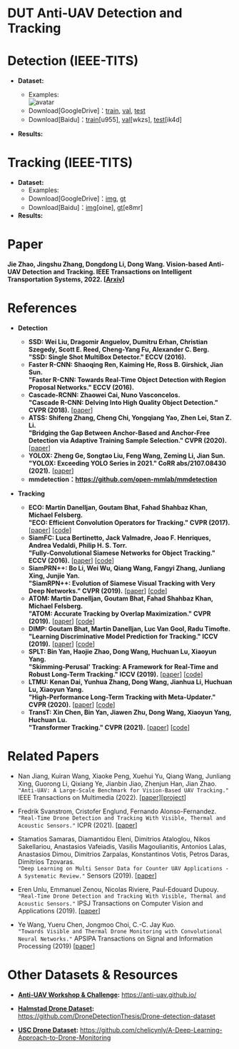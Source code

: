 # DUT Anti-UAV Detection and Tracking

# Detection (IEEE-TITS)
* **Dataset:**
  * Examples:  
    ![avatar](https://github.com/wangdongdut/Anti-UAV-Detection-Tracking/blob/master/AntiUAVDetection.jpg)
  * Download[GoogleDrive]：[train](https://drive.google.com/open?id=1RVsSGPUKTdmoyoPTBTWwroyulLek1eTj), [val](https://drive.google.com/open?id=1333uEQfGuqTKslRkkeLSCxylh6AQ0X6n), [test](https://drive.google.com/open?id=1L1zeW1EMDLlXHClSDcCjl3rs_A6sVai0)
  * Download[Baidu]：[train](https://pan.baidu.com/s/1-ogC7P_K6lwYAqIS8bgIUQ )[u955], [val](https://pan.baidu.com/s/15sekmPn0hYNQS05Makbmtw )[wkzs], [test](https://pan.baidu.com/s/1GiA-bKlvMSBkzUwYvo-RiA)[ik4d]

* **Results:**

# Tracking (IEEE-TITS)
* **Dataset:**
  * Examples:  
  * Download[GoogleDrive]：[img](https://drive.google.com/open?id=1dlSPDggg6TRFMcC1jlYIJxxzUQS1mIh9), [gt](https://drive.google.com/open?id=16PE3tBhT0lUGZLA8-zIRYvNUvxfhFZJq)
  * Download[Baidu]：[img](https://pan.baidu.com/s/1OTExqKgvUnqpENtTDu_gGQ)[oine], [gt](https://pan.baidu.com/s/1nkGNERDVgmYIAiwFTdj2xA )[e8mr]
* **Results:**

# Paper
  **Jie Zhao, Jingshu Zhang, Dongdong Li, Dong Wang. Vision-based Anti-UAV Detection and Tracking. IEEE Transactions on Intelligent Transportation Systems, 2022. [[Arxiv](https://arxiv.org/abs/2205.10851)]**


# References

* **Detection**
  * **SSD: Wei Liu, Dragomir Anguelov, Dumitru Erhan, Christian Szegedy, Scott E. Reed, Cheng-Yang Fu, Alexander C. Berg.** <br />
    **"SSD: Single Shot MultiBox Detector." ECCV (2016).**
  * **Faster R-CNN: Shaoqing Ren, Kaiming He, Ross B. Girshick, Jian Sun.** <br /> 
    **"Faster R-CNN: Towards Real-Time Object Detection with Region Proposal Networks." ECCV (2016).**
  * **Cascade-RCNN: Zhaowei Cai, Nuno Vasconcelos.** <br /> 
    **"Cascade R-CNN: Delving Into High Quality Object Detection." CVPR (2018).**
    [[paper](https://openaccess.thecvf.com/content_cvpr_2018/papers/Cai_Cascade_R-CNN_Delving_CVPR_2018_paper.pdf)]
  * **ATSS: Shifeng Zhang, Cheng Chi, Yongqiang Yao, Zhen Lei, Stan Z. Li.** <br /> 
    **"Bridging the Gap Between Anchor-Based and Anchor-Free Detection via Adaptive Training Sample Selection." CVPR (2020).**
    [[paper](https://openaccess.thecvf.com/content_CVPR_2020/papers/Zhang_Bridging_the_Gap_Between_Anchor-Based_and_Anchor-Free_Detection_via_Adaptive_CVPR_2020_paper.pdf)]
  * **YOLOX: Zheng Ge, Songtao Liu, Feng Wang, Zeming Li, Jian Sun.**
    **"YOLOX: Exceeding YOLO Series in 2021." CoRR abs/2107.08430 (2021).**
    [[paper](https://arxiv.org/abs/2107.08430)]
  * **mmdetection：https://github.com/open-mmlab/mmdetection**
  
* **Tracking**
  * **ECO: Martin Danelljan, Goutam Bhat, Fahad Shahbaz Khan, Michael Felsberg.** <br /> 
    **"ECO: Efficient Convolution Operators for Tracking." CVPR (2017).**
    [[paper](https://openaccess.thecvf.com/content_cvpr_2017/papers/Danelljan_ECO_Efficient_Convolution_CVPR_2017_paper.pdf)]
    [[code](https://github.com/visionml/pytracking)]
  * **SiamFC: Luca Bertinetto, Jack Valmadre, Joao F. Henriques, Andrea Vedaldi, Philip H. S. Torr.** <br /> 
    **"Fully-Convolutional Siamese Networks for Object Tracking." ECCV (2016).**
    [[paper](https://arxiv.org/pdf/1606.09549.pdf)]
    [[code](https://github.com/HonglinChu/SiamTrackers)]
  * **SiamPRN++: Bo Li, Wei Wu, Qiang Wang, Fangyi Zhang, Junliang Xing, Junjie Yan.** <br /> 
    **"SiamRPN++: Evolution of Siamese Visual Tracking with Very Deep Networks." CVPR (2019).**
    [[paper](https://openaccess.thecvf.com/content_CVPR_2019/papers/Li_SiamRPN_Evolution_of_Siamese_Visual_Tracking_With_Very_Deep_Networks_CVPR_2019_paper.pdf)]
    [[code](https://github.com/STVIR/pysot)]
  * **ATOM: Martin Danelljan, Goutam Bhat, Fahad Shahbaz Khan, Michael Felsberg.** <br /> 
    **"ATOM: Accurate Tracking by Overlap Maximization." CVPR (2019).**
    [[paper](https://openaccess.thecvf.com/content_CVPR_2019/papers/Danelljan_ATOM_Accurate_Tracking_by_Overlap_Maximization_CVPR_2019_paper.pdf)]
    [[code](https://github.com/visionml/pytracking)]
  * **DIMP: Goutam Bhat, Martin Danelljan, Luc Van Gool, Radu Timofte.** <br />
    **"Learning Discriminative Model Prediction for Tracking." ICCV (2019).** 
    [[paper](https://openaccess.thecvf.com/content_ICCV_2019/papers/Bhat_Learning_Discriminative_Model_Prediction_for_Tracking_ICCV_2019_paper.pdf)]
    [[code](https://github.com/visionml/pytracking)]
  * **SPLT: Bin Yan, Haojie Zhao, Dong Wang, Huchuan Lu, Xiaoyun Yang.** <br /> 
    **"Skimming-Perusal' Tracking: A Framework for Real-Time and Robust Long-Term Tracking." ICCV (2019).**
    [[paper](http://openaccess.thecvf.com/content_ICCV_2019/papers/Yan_Skimming-Perusal_Tracking_A_Framework_for_Real-Time_and_Robust_Long-Term_Tracking_ICCV_2019_paper.pdf)]
    [[code](https://github.com/iiau-tracker/SPLT)]
  * **LTMU: Kenan Dai, Yunhua Zhang, Dong Wang, Jianhua Li, Huchuan Lu, Xiaoyun Yang.** <br />
    **"High-Performance Long-Term Tracking with Meta-Updater." CVPR (2020).** 
    [[paper](https://openaccess.thecvf.com/content_CVPR_2020/papers/Dai_High-Performance_Long-Term_Tracking_With_Meta-Updater_CVPR_2020_paper.pdf)]
    [[code](https://github.com/Daikenan/LTMU)]
  * **TransT: Xin Chen, Bin Yan, Jiawen Zhu, Dong Wang, Xiaoyun Yang, Huchuan Lu.** <br />
    **"Transformer Tracking." CVPR (2021).** 
    [[paper](https://openaccess.thecvf.com/content/CVPR2021/papers/Chen_Transformer_Tracking_CVPR_2021_paper.pdf)]
    [[code](https://github.com/chenxin-dlut/TransT)]

# Related Papers

* Nan Jiang, Kuiran Wang, Xiaoke Peng, Xuehui Yu, Qiang Wang, Junliang Xing, Guorong Li, Qixiang Ye, Jianbin Jiao, Zhenjun Han, Jian Zhao. <br />
`"Anti-UAV: A Large-Scale Benchmark for Vision-Based UAV Tracking."` IEEE Transactions on Multimedia (2022). 
  [[paper](https://ieeexplore.ieee.org/document/9615243)][[project](https://github.com/ucas-vg/Anti-UAV)]

* Fredrik Svanstrom, Cristofer Englund, Fernando Alonso-Fernandez. <br />
  `"Real-Time Drone Detection and Tracking With Visible, Thermal and Acoustic Sensors."` ICPR (2021). 
  [[paper](https://ieeexplore.ieee.org/document/9413241)]     
  
* Stamatios Samaras, Diamantidou Eleni, Dimitrios Ataloglou, Nikos Sakellariou, Anastasios Vafeiadis, Vasilis Magoulianitis, 
  Antonios Lalas, Anastasios Dimou, Dimitrios Zarpalas, Konstantinos Votis, Petros Daras, Dimitrios Tzovaras. <br />
  `"Deep Learning on Multi Sensor Data for Counter UAV Applications - A Systematic Review."`  Sensors (2019). 
  [[paper](https://www.mdpi.com/1424-8220/19/22/4837)]   
  
* Eren Unlu, Emmanuel Zenou, Nicolas Riviere, Paul-Edouard Dupouy. <br />
  `"Real-Time Drone Detection and Tracking With Visible, Thermal and Acoustic Sensors."` IPSJ Transactions on Computer Vision and Applications (2019). 
  [[paper](https://link.springer.com/article/10.1186/s41074-019-0059-x)]  
  
* Ye Wang, Yueru Chen, Jongmoo Choi, C.-C. Jay Kuo. <br />
  `"Towards Visible and Thermal Drone Monitoring with Convolutional Neural Networks."` APSIPA Transactions on Signal and Information Processing (2019)
  [[paper](https://www.cambridge.org/core/journals/apsipa-transactions-on-signal-and-information-processing/article/towards-visible-and-thermal-drone-monitoring-with-convolutional-neural-networks/B2C49AEA077EE25F895FE84F84F16178)]  

# Other Datasets & Resources

* **[Anti-UAV Workshop & Challenge](https://anti-uav.github.io/):** https://anti-uav.github.io/

* **[Halmstad Drone Dataset](https://github.com/DroneDetectionThesis/Drone-detection-dataset):** https://github.com/DroneDetectionThesis/Drone-detection-dataset

* **[USC Drone Dataset](https://github.com/chelicynly/A-Deep-Learning-Approach-to-Drone-Monitoring):** https://github.com/chelicynly/A-Deep-Learning-Approach-to-Drone-Monitoring
